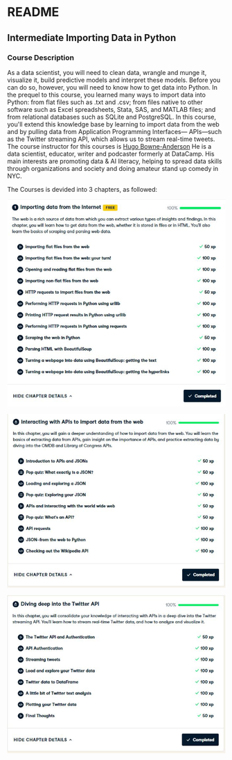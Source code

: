 # README

## Intermediate Importing Data in Python

### Course Description
As a data scientist, you will need to clean data, wrangle and munge it, visualize it,
build predictive models and interpret these models. Before you can do so, however, 
you will need to know how to get data into Python. In the prequel to this course, 
you learned many ways to import data into Python: from flat files such as .txt and .csv; 
from files native to other software such as Excel spreadsheets, Stata, SAS, and MATLAB files;
and from relational databases such as SQLite and PostgreSQL. In this course, you'll extend this
knowledge base by learning to import data from the web and by pulling data from Application Programming
Interfaces— APIs—such as the Twitter streaming API, which allows us to stream real-time tweets. The course instructor for this courses is
[Hugo Bowne-Anderson](https://www.datacamp.com/instructors/hugobowne) He is a data scientist, educator,
writer and podcaster formerly at DataCamp. His main interests are promoting data & AI literacy,
helping to spread data skills through organizations and society and doing amateur stand up comedy in NYC.

The Courses is devided into 3 chapters, as followed:

![](https://github.com/Bluelord/DataCamp_Courses/blob/2ec8820b4cb5eb734c76163d73d126d63a675f2d/Images/06_Importing_data_internet.JPG)

![](https://github.com/Bluelord/DataCamp_Courses/blob/2ec8820b4cb5eb734c76163d73d126d63a675f2d/Images/06_interacting_API_import.JPG)

![](https://github.com/Bluelord/DataCamp_Courses/blob/2ec8820b4cb5eb734c76163d73d126d63a675f2d/Images/06_Diving_deep_twitter_API.JPG)
